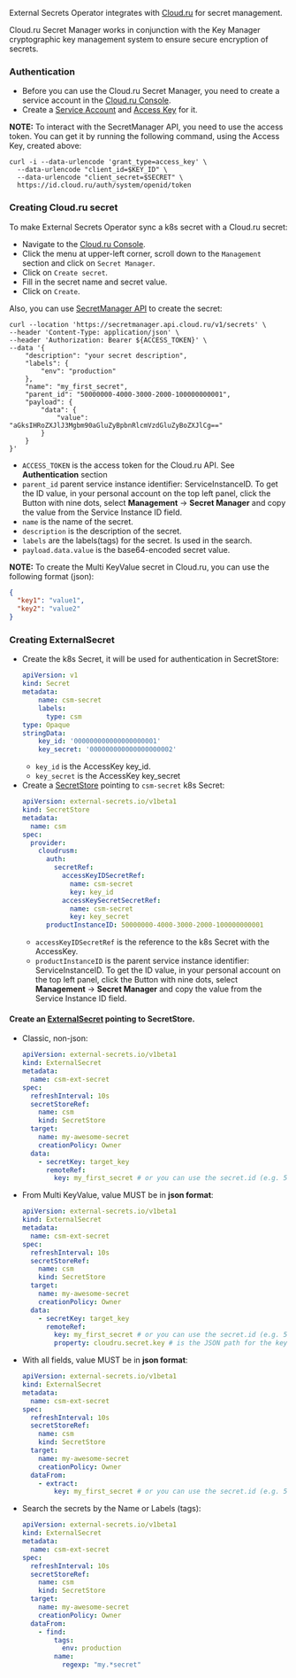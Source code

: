 External Secrets Operator integrates with [Cloud.ru](https://cloud.ru) for secret management.

Cloud.ru Secret Manager works in conjunction with the Key Manager cryptographic key management system to ensure secure
encryption of secrets.

### Authentication

* Before you can use the Cloud.ru Secret Manager, you need to create a service account in
  the [Cloud.ru Console](https://console.cloud.ru).
* Create a [Service Account](https://cloud.ru/ru/docs/console_api/ug/topics/guides__service_accounts_create.html)
  and [Access Key](https://cloud.ru/ru/docs/console_api/ug/topics/guides__service_accounts_key.html) for it.

**NOTE:** To interact with the SecretManager API, you need to use the access token. You can get it by running the
following command, using the Access Key, created above:

```shell
curl -i --data-urlencode 'grant_type=access_key' \
  --data-urlencode "client_id=$KEY_ID" \
  --data-urlencode "client_secret=$SECRET" \
  https://id.cloud.ru/auth/system/openid/token
```

### Creating Cloud.ru secret

To make External Secrets Operator sync a k8s secret with a Cloud.ru secret:

* Navigate to the [Cloud.ru Console](https://console.cloud.ru/).
* Click the menu at upper-left corner, scroll down to the `Management` section and click on `Secret Manager`.
* Click on `Create secret`.
* Fill in the secret name and secret value.
* Click on `Create`.

Also, you can use [SecretManager API](https://cloud.ru/ru/docs/scsm/ug/topics/guides__add-secret.html) to create the
secret:

```shell
curl --location 'https://secretmanager.api.cloud.ru/v1/secrets' \
--header 'Content-Type: application/json' \
--header 'Authorization: Bearer ${ACCESS_TOKEN}' \
--data '{
    "description": "your secret description",
    "labels": {
        "env": "production"
    },
    "name": "my_first_secret",
    "parent_id": "50000000-4000-3000-2000-100000000001",
    "payload": {
        "data": {
            "value": "aGksIHRoZXJlJ3Mgbm90aGluZyBpbnRlcmVzdGluZyBoZXJlCg=="
        }
    }
}'
```

* `ACCESS_TOKEN` is the access token for the Cloud.ru API. See **Authentication** section
* `parent_id` parent service instance identifier: ServiceInstanceID. To get the ID value, in your personal account on
  the top left panel, click the Button with nine dots, select **Management** → **Secret Manager** and copy the value
  from the Service Instance ID field.
* `name` is the name of the secret.
* `description` is the description of the secret.
* `labels` are the labels(tags) for the secret. Is used in the search.
* `payload.data.value` is the base64-encoded secret value.

**NOTE:** To create the Multi KeyValue secret in Cloud.ru, you can use the following format (json):

```json
{
  "key1": "value1",
  "key2": "value2"
}
```

### Creating ExternalSecret

* Create the k8s Secret, it will be used for authentication in SecretStore:
    ```yaml
    apiVersion: v1
    kind: Secret
    metadata:
        name: csm-secret
        labels:
          type: csm
    type: Opaque
    stringData:
        key_id: '000000000000000000001'
        key_secret: '000000000000000000002'
    ```
    * `key_id` is the AccessKey key_id.
    * `key_secret` is the AccessKey key_secret
* Create a [SecretStore](../api/secretstore.md) pointing to `csm-secret` k8s Secret:
    ```yaml
    apiVersion: external-secrets.io/v1beta1
    kind: SecretStore
    metadata:
      name: csm
    spec:
      provider:
        cloudrusm:
          auth:
            secretRef:
              accessKeyIDSecretRef:
                name: csm-secret
                key: key_id
              accessKeySecretSecretRef:
                name: csm-secret
                key: key_secret
          productInstanceID: 50000000-4000-3000-2000-100000000001
    ```
    * `accessKeyIDSecretRef` is the reference to the k8s Secret with the AccessKey.
    * `productInstanceID`  is the parent service instance identifier: ServiceInstanceID. To get the ID value, in your
      personal account on the top left panel, click the Button with nine dots, select **Management** → **Secret Manager**
      and copy the value from the Service Instance ID field.
#### Create an [ExternalSecret](../api/externalsecret.md) pointing to SecretStore.
  * Classic, non-json:
    ```yaml
    apiVersion: external-secrets.io/v1beta1
    kind: ExternalSecret
    metadata:
      name: csm-ext-secret
    spec:
      refreshInterval: 10s
      secretStoreRef:
        name: csm
        kind: SecretStore
      target:
        name: my-awesome-secret
        creationPolicy: Owner
      data:
        - secretKey: target_key
          remoteRef:
            key: my_first_secret # or you can use the secret.id (e.g. 50000000-4000-3000-2000-100000000001)
    ```
  * From Multi KeyValue, value MUST be in **json format**:
    ```yaml
    apiVersion: external-secrets.io/v1beta1
    kind: ExternalSecret
    metadata:
      name: csm-ext-secret
    spec:
      refreshInterval: 10s
      secretStoreRef:
        name: csm
        kind: SecretStore
      target:
        name: my-awesome-secret
        creationPolicy: Owner
      data:
        - secretKey: target_key
          remoteRef:
            key: my_first_secret # or you can use the secret.id (e.g. 50000000-4000-3000-2000-100000000001)
            property: cloudru.secret.key # is the JSON path for the key in the secret value.
    ```

  * With all fields, value MUST be in **json format**:
    ```yaml
    apiVersion: external-secrets.io/v1beta1
    kind: ExternalSecret
    metadata:
      name: csm-ext-secret
    spec:
      refreshInterval: 10s
      secretStoreRef:
        name: csm
        kind: SecretStore
      target:
        name: my-awesome-secret
        creationPolicy: Owner
      dataFrom:
        - extract:
            key: my_first_secret # or you can use the secret.id (e.g. 50000000-4000-3000-2000-100000000001)
    ```
  * Search the secrets by the Name or Labels (tags):
    ```yaml
    apiVersion: external-secrets.io/v1beta1
    kind: ExternalSecret
    metadata:
      name: csm-ext-secret
    spec:
      refreshInterval: 10s
      secretStoreRef:
        name: csm
        kind: SecretStore
      target:
        name: my-awesome-secret
        creationPolicy: Owner
      dataFrom:
        - find:
            tags:
              env: production
            name:
              regexp: "my.*secret"
    ```

